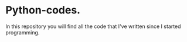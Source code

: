 # Python-codes.

In this repository you will find all the code that I've written since I started programming.
